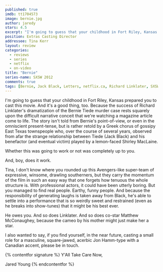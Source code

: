 ```yaml
---
published: true
imdb: tt1704573
image: bernie.jpg
author: jaredy
stars: 4.5
excerpt: "I'm going to guess that your childhood in Fort Riley, Kansas prepared you to cast this movie. And it's a good thing, too. Because the success of Richard Linklater's dramatization of the Bernie Tiede murder case rests squarely upon the difficult narrative conceit that we're watching a magazine article come to life. The story isn't told from Bernie's point-of-view, or even in the omniscient present-tense, but is rather retold by a Greek chorus of gossipy East Texas townspeople who, over the course of several years, observed from afar the strange relationship between Tiede (Jack Black) and his benefactor (and eventual victim) played by a lemon-faced Shirley MacLaine ." 
position: Extras Casting Director
addressee: Tina Kerr
layout: review
categories:
  - reviews
  - series
  - netflix
  - on-video
title: "Bernie"
series-name: SXSW 2012
comments: true
tags: [Bernie, Jack Black, Letters, netflix.ca, Richard Linklater, SXSW, Texas, true crime]
---
```

I'm going to guess that your childhood in Fort Riley, Kansas prepared you to cast this movie. And it's a good thing, too. Because the success of Richard Linklater's dramatization of the Bernie Tiede murder case rests squarely upon the difficult narrative conceit that we're watching a magazine article come to life. The story isn't told from Bernie's point-of-view, or even in the omniscient present-tense, but is rather retold by a Greek chorus of gossipy East Texas townspeople who, over the course of several years, observed from afar the strange relationship between Tiede (Jack Black) and his benefactor (and eventual victim) played by a lemon-faced Shirley MacLaine.

Whether this was going to work or not was completely up to you. 

And, boy, does it work. 

Tina, I don't know where you rounded up this Avengers-like super-team of expressive, winsome, drawling southerners, but they carry the momentum of the film in such an easy way that one forgets how tenuous the whole structure is. With professional actors, it could have been utterly boring. But you managed to find real people. Earthy, funny people. And because the responsibility of generating laughs is taken away from Black, he's able to settle into a performance that is so weirdly sweet and restrained (even as he breaks into show-tunes) that it might be his best ever.

He owes you. And so does Linklater. And so does co-star Matthew McConaughey, because the cameo by his mother might just make her a star.

I also wanted to say, if you find yourself, in the near future, casting a small role for a masculine, square-jawed, acerbic Jon Hamm-type with a Canadian accent, please be in touch. 

{% contentfor signature %}
Y'All Take Care Now,

Jared Young
{% endcontentfor %}